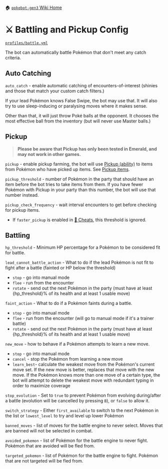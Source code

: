 🏠 [`pokebot-gen3` Wiki Home](../Readme.md)

# ⚔ Battling and Pickup Config

[`profiles/battle.yml`](../../modules/config/templates/battle.yml)

The bot can automatically battle Pokémon that don't meet any catch criteria.

## Auto Catching

`auto_catch` - enable automatic catching of encounters-of-interest (shinies and those that match your custom catch filters.)

If your lead Pokémon knows False Swipe, the bot may use that. It will also try to use sleep-inducing or paralysing moves
where it makes sense.

Other than that, it will just throw Poké balls at the opponent. It chooses the most effective ball from the inventory
(but will never use Master balls.)

## Pickup

> **Please be aware that Pickup has only been tested in Emerald, and may not work in other games.**

`pickup` - enable pickup farming, the bot will use [Pickup (ability)](<https://bulbapedia.bulbagarden.net/wiki/Pickup_(Ability)>) to items from Pokémon who have picked up items. See [Pickup items](<https://bulbapedia.bulbagarden.net/wiki/Pickup_(Ability)#Items_received>).

`pickup_threshold` - number of Pokémon in the party that should have an item before the bot tries to take items from them. If you have fewer Pokémon with Pickup in your party than this number, the bot will use that number instead.

`pickup_check_frequency` - wait interval encounters to get before checking for pickup items.

- If `faster_pickup` is enabled in [💎 Cheats](Configuration%20-%20Cheats.md), this threshold is ignored.

## Battling

`hp_threshold` - Minimum HP percentage for a Pokémon to be considered fit for battle.

`lead_cannot_battle_action` - What to do if the lead Pokémon is not fit to fight after a battle (fainted or HP below the threshold)

- `stop` - go into manual mode
- `flee` - run from the encounter
- `rotate` - send out the next Pokémon in the party (must have at least {hp_threshold}% of its health and at least 1 usable move)

`faint_action` - What to do if a Pokémon faints during a battle.

- `stop` - go into manual mode
- `flee` - run from the encounter (will go to manual mode if it's a trainer battle)
- `rotate` - send out the next Pokémon in the party (must have at least {hp_threshold}% of its health and at least 1 usable move)

`new_move` - how to behave if a Pokémon attempts to learn a new move.

- `stop` - go into manual mode
- `cancel` - stop the Pokémon from learning a new move
- `learn_best`- calculate the weakest move from the Pokémon's current move set. If the new move is better, replaces that move with the new move. If the Pokémon knows more than one move of a certain type, the bot will attempt to delete the weakest move with redundant typing in order to maximize coverage

`stop_evolution` - Set to `true` to prevent Pokémon from evolving during/after a battle (evolution will be cancelled by pressing `B`), or `false` to allow it.

`switch_strategy` - Either `first_available` to switch to the next Pokémon in the list or `lowest_level` to try and level up lower Pokémon

`banned_moves` - list of moves for the battle engine to never select. Moves that are banned will not be selected in combat.

`avoided_pokemon` - list of Pokémon for the battle engine to never fight. Pokémon that are avoided will be fled from.

`targeted_pokemon` - list of Pokémon for the battle engine to fight. Pokémon that are not targeted will be fled from.

